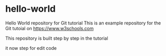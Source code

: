 # hello-world
Hello World repository for Git tutorial
This is an example repository for the Git tutoial on https://www.w3schools.com

This repository is built step by step in the tutorial

it now step for edit code
